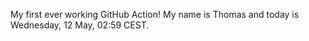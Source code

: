 My first ever working GitHub Action!
My name is Thomas and today is Wednesday, 12 May, 02:59 CEST. 
